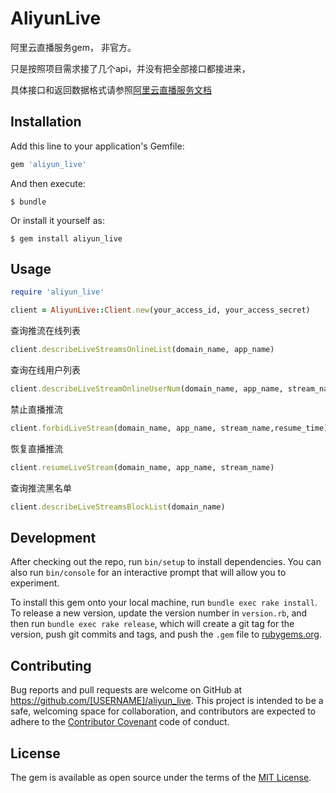 # AliyunLive

 阿里云直播服务gem， 非官方。

 只是按照项目需求接了几个api，并没有把全部接口都接进来，

 具体接口和返回数据格式请参照[阿里云直播服务文档](https://help.aliyun.com/document_detail/48207.html?spm=5176.doc35414.6.570.VvlMr9)

## Installation

Add this line to your application's Gemfile:

```ruby
gem 'aliyun_live'
```

And then execute:

    $ bundle

Or install it yourself as:

    $ gem install aliyun_live

## Usage

```ruby
require 'aliyun_live'

client = AliyunLive::Client.new(your_access_id, your_access_secret)
```

查询推流在线列表
```ruby
client.describeLiveStreamsOnlineList(domain_name, app_name)
```

查询在线用户列表
```ruby
client.describeLiveStreamOnlineUserNum(domain_name, app_name, stream_name)
```

禁止直播推流
```ruby
client.forbidLiveStream(domain_name, app_name, stream_name,resume_time)
```

恢复直播推流
```ruby
client.resumeLiveStream(domain_name, app_name, stream_name)
```

查询推流黑名单
```ruby
client.describeLiveStreamsBlockList(domain_name)
```



## Development

After checking out the repo, run `bin/setup` to install dependencies. You can also run `bin/console` for an interactive prompt that will allow you to experiment.

To install this gem onto your local machine, run `bundle exec rake install`. To release a new version, update the version number in `version.rb`, and then run `bundle exec rake release`, which will create a git tag for the version, push git commits and tags, and push the `.gem` file to [rubygems.org](https://rubygems.org).

## Contributing

Bug reports and pull requests are welcome on GitHub at https://github.com/[USERNAME]/aliyun_live. This project is intended to be a safe, welcoming space for collaboration, and contributors are expected to adhere to the [Contributor Covenant](http://contributor-covenant.org) code of conduct.


## License

The gem is available as open source under the terms of the [MIT License](http://opensource.org/licenses/MIT).

